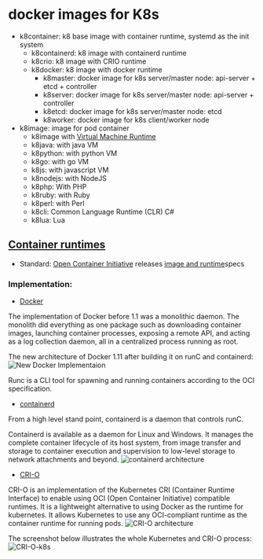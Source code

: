 # docker images for K8s
- k8container: k8 base image with container runtime, systemd as the init system  
    - k8containerd: k8 image with containerd runtime 
    - k8crio: k8 image with CRIO runtime
    - k8docker: k8 image with docker runtime
        - k8master: docker image for k8s server/master node: api-server + etcd + controller
        - k8server: docker image for k8s server/master node: api-server + controller
        - k8etcd:   docker image for k8s server/master node: etcd
        - k8worker: docker image for k8s client/worker node
- k8image: image for pod container
    - k8image with [Virtual Machine Runtime](https://en.wikipedia.org/wiki/Comparison_of_application_virtualization_software)
    - k8java: with java VM
    - k8python: with python VM
    - k8go: with go VM
    - k8js: with javascript VM
    - k8nodejs: with NodeJS
    - k8php: With PHP
    - k8ruby: with Ruby
    - k8perl: with Perl
    - k8cli: Common Language Runtime (CLR) C#
    - k8lua: Lua
   
## [Container runtimes](https://computingforgeeks.com/docker-vs-cri-o-vs-containerd/)
- Standard: [Open Container Initiative](https://opencontainers.org/) releases [image and runtime](https://opencontainers.org/release-notices/overview/)specs
### Implementation:
- [Docker](https://www.docker.com/)

The implementation of Docker before 1.1 was a monolithic daemon. The monolith did everything as one package such as downloading container images, launching container processes, exposing a remote API, and acting as a log collection daemon, all in a centralized process running as root. 

The new architecture of Docker 1.11 after building it on runC and containerd:
![New Docker Implementaion](https://computingforgeeks.com/wp-content/uploads/2019/12/Docker1.11-1024x590.png)

Runc is a CLI tool for spawning and running containers according to the OCI specification.

- [containerd](https://containerd.io/)

From a high level stand point, containerd is a daemon that controls runC.

Containerd is available as a daemon for Linux and Windows. It manages the complete container lifecycle of its host system, from image transfer and storage to container execution and supervision to low-level storage to network attachments and beyond.
![containerd architecture](https://containerd.io/img/architecture.png)


- [CRI-O](https://cri-o.io/)

CRI-O is an implementation of the Kubernetes CRI (Container Runtime Interface) to enable using OCI (Open Container Initiative) compatible runtimes. It is a lightweight alternative to using Docker as the runtime for kubernetes. It allows Kubernetes to use any OCI-compliant runtime as the container runtime for running pods. 
![CRI-O architecture](https://cri-o.io/assets/images/architecture.png)

The screenshot below illustrates the whole Kubernetes and CRI-O process:
![CRI-O-k8s](https://computingforgeeks.com/wp-content/uploads/2019/12/Kubernetes-1024x620.png)
